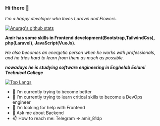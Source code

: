 ### Hi there 👋

_I'm a happy developer who loves Laravel and Flowers._

[![Anurag's github stats](https://github-readme-stats.vercel.app/api?username=amirkhodabande&theme=dracula)](https://github.com/amirkhodabande/github-readme-stats)

**Amir has some skills in Frontend development(Bootstrap,TailwindCss), php(Laravel), JavaScript(VueJs).**

_He also becomes an energetic person when he works with professionals, and he tries hard to learn from them as much as possible._

**_nowadays he is studying software engineering in Enghelab Eslami Technical College_**

[![Top Langs](https://github-readme-stats.vercel.app/api/top-langs/?username=amirkhodabande&layout=compact&theme=dracula)](https://github.com/anuraghazra/github-readme-stats)


- 🔭 I’m currently trying to become better
- 🌱 I’m currently trying to learn critical skills to become a DevOps engineer
- 🤔 I’m looking for help with Frontend
- 💬 Ask me about Backend
- 📫 How to reach me: Telegram => amir_81dp
